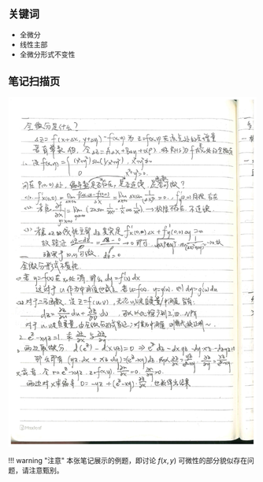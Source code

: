 ## 关键词
- 全微分
- 线性主部
- 全微分形式不变性

## 笔记扫描页
![第80页](./images/page_80.png)

!!! warning "注意"
    本张笔记展示的例题，即讨论 $f(x, y)$ 可微性的部分貌似存在问题，请注意甄别。